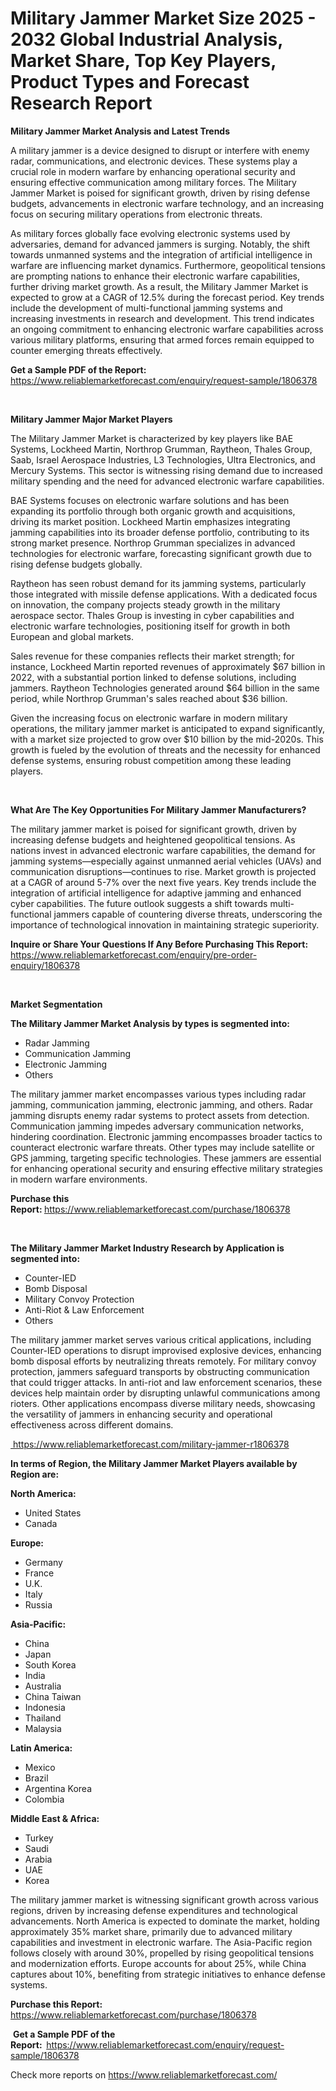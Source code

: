 <p><h1>Military Jammer Market Size 2025 - 2032 Global Industrial Analysis, Market Share, Top Key Players, Product Types and Forecast Research Report</h1></p><p><strong>Military Jammer Market Analysis and Latest Trends</strong></p>
<p><p>A military jammer is a device designed to disrupt or interfere with enemy radar, communications, and electronic devices. These systems play a crucial role in modern warfare by enhancing operational security and ensuring effective communication among military forces. The Military Jammer Market is poised for significant growth, driven by rising defense budgets, advancements in electronic warfare technology, and an increasing focus on securing military operations from electronic threats.</p><p>As military forces globally face evolving electronic systems used by adversaries, demand for advanced jammers is surging. Notably, the shift towards unmanned systems and the integration of artificial intelligence in warfare are influencing market dynamics. Furthermore, geopolitical tensions are prompting nations to enhance their electronic warfare capabilities, further driving market growth. As a result, the Military Jammer Market is expected to grow at a CAGR of 12.5% during the forecast period. Key trends include the development of multi-functional jamming systems and increasing investments in research and development. This trend indicates an ongoing commitment to enhancing electronic warfare capabilities across various military platforms, ensuring that armed forces remain equipped to counter emerging threats effectively.</p></p>
<p><strong>Get a Sample PDF of the Report:&nbsp;</strong> <a href="https://www.reliablemarketforecast.com/enquiry/request-sample/1806378?utm_campaign=2611&utm_medium=2&utm_source=Github&utm_content=ia&utm_term=20022025&utm_id=military-jammer">https://www.reliablemarketforecast.com/enquiry/request-sample/1806378</a></p>
<p>&nbsp;</p>
<p><strong>Military Jammer Major Market Players</strong></p>
<p><p>The Military Jammer Market is characterized by key players like BAE Systems, Lockheed Martin, Northrop Grumman, Raytheon, Thales Group, Saab, Israel Aerospace Industries, L3 Technologies, Ultra Electronics, and Mercury Systems. This sector is witnessing rising demand due to increased military spending and the need for advanced electronic warfare capabilities.</p><p>BAE Systems focuses on electronic warfare solutions and has been expanding its portfolio through both organic growth and acquisitions, driving its market position. Lockheed Martin emphasizes integrating jamming capabilities into its broader defense portfolio, contributing to its strong market presence. Northrop Grumman specializes in advanced technologies for electronic warfare, forecasting significant growth due to rising defense budgets globally.</p><p>Raytheon has seen robust demand for its jamming systems, particularly those integrated with missile defense applications. With a dedicated focus on innovation, the company projects steady growth in the military aerospace sector. Thales Group is investing in cyber capabilities and electronic warfare technologies, positioning itself for growth in both European and global markets.</p><p>Sales revenue for these companies reflects their market strength; for instance, Lockheed Martin reported revenues of approximately $67 billion in 2022, with a substantial portion linked to defense solutions, including jammers. Raytheon Technologies generated around $64 billion in the same period, while Northrop Grumman's sales reached about $36 billion.</p><p>Given the increasing focus on electronic warfare in modern military operations, the military jammer market is anticipated to expand significantly, with a market size projected to grow over $10 billion by the mid-2020s. This growth is fueled by the evolution of threats and the necessity for enhanced defense systems, ensuring robust competition among these leading players.</p></p>
<p>&nbsp;</p>
<p><strong>What Are The Key Opportunities For Military Jammer Manufacturers?</strong></p>
<p><p>The military jammer market is poised for significant growth, driven by increasing defense budgets and heightened geopolitical tensions. As nations invest in advanced electronic warfare capabilities, the demand for jamming systems—especially against unmanned aerial vehicles (UAVs) and communication disruptions—continues to rise. Market growth is projected at a CAGR of around 5-7% over the next five years. Key trends include the integration of artificial intelligence for adaptive jamming and enhanced cyber capabilities. The future outlook suggests a shift towards multi-functional jammers capable of countering diverse threats, underscoring the importance of technological innovation in maintaining strategic superiority.</p></p>
<p><strong>Inquire or Share Your Questions If Any Before Purchasing This Report:</strong> <a href="https://www.reliablemarketforecast.com/enquiry/pre-order-enquiry/1806378?utm_campaign=2611&utm_medium=2&utm_source=Github&utm_content=ia&utm_term=20022025&utm_id=military-jammer">https://www.reliablemarketforecast.com/enquiry/pre-order-enquiry/1806378</a></p>
<p>&nbsp;</p>
<p><strong>Market Segmentation</strong></p>
<p><strong>The Military Jammer Market Analysis by types is segmented into:</strong></p>
<p><ul><li>Radar Jamming</li><li>Communication Jamming</li><li>Electronic Jamming</li><li>Others</li></ul></p>
<p><p>The military jammer market encompasses various types including radar jamming, communication jamming, electronic jamming, and others. Radar jamming disrupts enemy radar systems to protect assets from detection. Communication jamming impedes adversary communication networks, hindering coordination. Electronic jamming encompasses broader tactics to counteract electronic warfare threats. Other types may include satellite or GPS jamming, targeting specific technologies. These jammers are essential for enhancing operational security and ensuring effective military strategies in modern warfare environments.</p></p>
<p><strong>Purchase this Report:&nbsp;</strong><a href="https://www.reliablemarketforecast.com/purchase/1806378?utm_campaign=2611&utm_medium=2&utm_source=Github&utm_content=ia&utm_term=20022025&utm_id=military-jammer">https://www.reliablemarketforecast.com/purchase/1806378</a></p>
<p>&nbsp;</p>
<p><strong>The Military Jammer Market Industry Research by Application is segmented into:</strong></p>
<p><ul><li>Counter-IED</li><li>Bomb Disposal</li><li>Military Convoy Protection</li><li>Anti-Riot & Law Enforcement</li><li>Others</li></ul></p>
<p><p>The military jammer market serves various critical applications, including Counter-IED operations to disrupt improvised explosive devices, enhancing bomb disposal efforts by neutralizing threats remotely. For military convoy protection, jammers safeguard transports by obstructing communication that could trigger attacks. In anti-riot and law enforcement scenarios, these devices help maintain order by disrupting unlawful communications among rioters. Other applications encompass diverse military needs, showcasing the versatility of jammers in enhancing security and operational effectiveness across different domains.</p></p>
<p><a href="https://www.reliablemarketforecast.com/military-jammer-r1806378?utm_campaign=2611&utm_medium=2&utm_source=Github&utm_content=ia&utm_term=20022025&utm_id=military-jammer">&nbsp;https://www.reliablemarketforecast.com/military-jammer-r1806378</a></p>
<p><strong>In terms of Region, the Military Jammer Market Players available by Region are:</strong></p>
<p>
    <p> <strong> North America: </strong>
        <ul>
            <li>United States</li>
            <li>Canada</li>
        </ul>
        </p> 
    <p> <strong> Europe: </strong>
        <ul>
            <li>Germany</li>
            <li>France</li>
            <li>U.K.</li>
            <li>Italy</li>
            <li>Russia</li>
        </ul>
        </p> 
    <p> <strong> Asia-Pacific: </strong>
        <ul>
            <li>China</li>
            <li>Japan</li>
            <li>South Korea</li>
            <li>India</li>
            <li>Australia</li>
            <li>China Taiwan</li>
            <li>Indonesia</li>
            <li>Thailand</li>
            <li>Malaysia</li>
        </ul>
        </p> 
    <p> <strong> Latin America: </strong>
        <ul>
            <li>Mexico</li>
            <li>Brazil</li>
            <li>Argentina Korea</li>
            <li>Colombia</li>
        </ul>
        </p> 
    <p> <strong> Middle East & Africa: </strong>
        <ul>
            <li>Turkey</li>
            <li>Saudi</li>
            <li>Arabia</li>
            <li>UAE</li>
            <li>Korea</li>
        </ul>
    </p>
    </p>
<p><p>The military jammer market is witnessing significant growth across various regions, driven by increasing defense expenditures and technological advancements. North America is expected to dominate the market, holding approximately 35% market share, primarily due to advanced military capabilities and investment in electronic warfare. The Asia-Pacific region follows closely with around 30%, propelled by rising geopolitical tensions and modernization efforts. Europe accounts for about 25%, while China captures about 10%, benefiting from strategic initiatives to enhance defense systems.</p></p>
<p><strong>Purchase this Report: </strong><a href="https://www.reliablemarketforecast.com/purchase/1806378?utm_campaign=2611&utm_medium=2&utm_source=Github&utm_content=ia&utm_term=20022025&utm_id=military-jammer">https://www.reliablemarketforecast.com/purchase/1806378</a></p>
<p>&nbsp;<strong>Get a Sample PDF of the Report:&nbsp;&nbsp;</strong><a href="https://www.reliablemarketforecast.com/enquiry/request-sample/1806378?utm_campaign=2611&utm_medium=2&utm_source=Github&utm_content=ia&utm_term=20022025&utm_id=military-jammer">https://www.reliablemarketforecast.com/enquiry/request-sample/1806378</a></p>
<p><strong></strong></p>
<p>Check more reports on <a href="https://www.reliablemarketforecast.com/?utm_campaign=2611&utm_medium=2&utm_source=Github&utm_content=ia&utm_term=20022025&utm_id=military-jammer">https://www.reliablemarketforecast.com/</a></p>